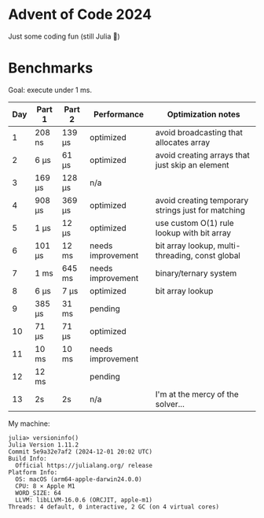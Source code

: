 # Advent of Code 2024

Just some coding fun (still Julia 🤭)

# Benchmarks

Goal: execute under 1 ms.

| Day | Part 1 | Part 2 | Performance       | Optimization notes                                 |
| --- | ------ | ------ | ----------------- | -------------------------------------------------- |
| 1   | 208 ns | 139 μs | optimized         | avoid broadcasting that allocates array            |
| 2   | 6 μs   | 61 μs  | optimized         | avoid creating arrays that just skip an element    |
| 3   | 169 μs | 128 μs | n/a               |                                                    |
| 4   | 908 μs | 369 μs | optimized         | avoid creating temporary strings just for matching |
| 5   | 1 μs   | 12 μs  | optimized         | use custom O(1) rule lookup with bit array         |
| 6   | 101 μs | 12 ms  | needs improvement | bit array lookup, multi-threading, const global    |
| 7   | 1 ms   | 645 ms | needs improvement | binary/ternary system                              |
| 8   | 6 μs   | 7 μs   | optimized         | bit array lookup                                   |
| 9   | 385 μs | 31 ms  | pending           |                                                    |
| 10  | 71 μs  | 71 μs  | optimized         |                                                    |
| 11  | 10 ms  | 10 ms  | needs improvement |                                                    |
| 12  | 12 ms  |        | pending           |                                                    |
| 13  | 2s     | 2s     | n/a               | I'm at the mercy of the solver...                  |

My machine:
```
julia> versioninfo()
Julia Version 1.11.2
Commit 5e9a32e7af2 (2024-12-01 20:02 UTC)
Build Info:
  Official https://julialang.org/ release
Platform Info:
  OS: macOS (arm64-apple-darwin24.0.0)
  CPU: 8 × Apple M1
  WORD_SIZE: 64
  LLVM: libLLVM-16.0.6 (ORCJIT, apple-m1)
Threads: 4 default, 0 interactive, 2 GC (on 4 virtual cores)
```
